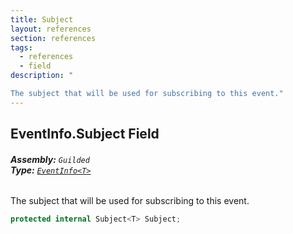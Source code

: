 ```yaml
---
title: Subject
layout: references
section: references
tags:
  - references
  - field
description: "

The subject that will be used for subscribing to this event."
---
```


## EventInfo<T>.Subject Field
###### **Assembly:** `Guilded`<br/>**Type:** [`EventInfo<T>`](EventInfo_T_ 'Guilded.EventInfo<T>')

The subject that will be used for subscribing to this event.

```csharp
protected internal Subject<T> Subject;
```